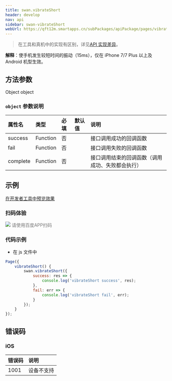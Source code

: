 ```yaml
---
title: swan.vibrateShort
header: develop
nav: api
sidebar: swan-vibrateShort
webUrl: https://qft12m.smartapps.cn/subPackages/apiPackage/pages/vibrate/vibrate
---
```

 

> 在工具和真机中的实现有区别，详见[API 实现差异](https://smartprogram.baidu.com/docs/develop/devtools/diff/)。

**解释**：使手机发生较短时间的振动（15ms），仅在 iPhone 7/7 Plus 以上及 Android 机型生效。

 
## 方法参数 

Object object

###  `object` 参数说明  

|属性名 |类型  |必填 | 默认值 |说明|
|:---- |:---- |:---- |:----|:----|
|success| Function  |  否  | | 接口调用成功的回调函数|
|fail  |  Function  |  否  | | 接口调用失败的回调函数|
|complete  |  Function  |  否 | | 接口调用结束的回调函数（调用成功、失败都会执行）|

## 示例
<a href="swanide://fragment/e87388ef787854a02ca900c6c28307dd1569483846383" title="在开发者工具中预览效果" target="_self">在开发者工具中预览效果</a>


### 扫码体验

<div class='scan-code-container'>
    <img src="https://b.bdstatic.com/miniapp/assets/images/doc_demo/vibrate.png" class="demo-qrcode-image" />
    <font color=#777 12px>请使用百度APP扫码</font>
</div>


###  代码示例 




* 在 js 文件中

```js
Page({
    vibrateShort() {
        swan.vibrateShort({
            success: res => {
                console.log('vibrateShort success', res);
            },
            fail: err => {
                console.log('vibrateShort fail', err);
            }
        });
    }
});
```
 

##  错误码

###  iOS

|错误码|说明|
|:--|:--|
|1001|设备不支持    |
